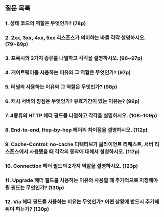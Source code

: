 ## 질문 목록

### 1. 상태 코드의 역할은 무엇인가? (78p)

### 2. 2xx, 3xx, 4xx, 5xx 리스폰스가 의미하는 바를 각각 설명하시오. (79~89p)

### 3. 프록시의 2가지 종류를 나열하고 각각을 설명하시오. (96~97p)

### 4. 게이트웨이를 사용하는 이유와 그 역할은 무엇인가? (97p)

### 5. 터널의 사용하는 이유와 그 역할은 무엇인가? (98p)

### 6. 캐시 서버의 장점은 무엇인가? 유효기간이 있는 이유는? (99p)

### 7. 4종류의 HTTP 헤더 필드를 나열하고 각각을 설명하시오. (108~109p)

### 8. End-to-end, Hop-by-hop 헤더의 차이점을 설명하시오. (112p)

### 9. Cache-Control: no-cache 디렉티브가 클라이언트 리퀘스트, 서버 리스폰스에서 사용됐을 때 각각의 동작에 대해서 설명하시오. (117p)

### 10. Connection 헤더 필드의 2가지 역할을 설명하시오. (123p)

### 11. Upgrade 헤더 필드를 사용하는 이유와 사용할 때 추가적으로 지정해야될 필드는 무엇인가? (130p)

### 12. Via 헤더 필드를 사용하는 이유는 무엇인가? 어떤 상황에 반드시 추가해줘야 하는가? (130p)
